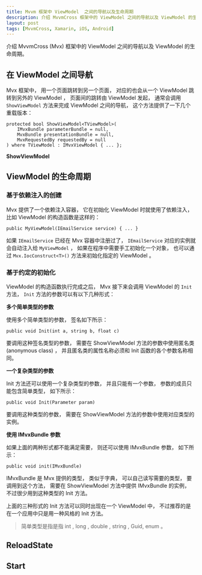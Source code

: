 ```yaml
---
title: Mvvm 框架中 ViewModel  之间的导航以及生命周期
description: 介绍 MvvmCross 框架中的 ViewModel 之间的导航以及 ViewModel 的生命周期
layout: post
tags: [MvvmCross, Xamarin, iOS, Android]
---
```


介绍 MvvmCross (Mvx) 框架中的 ViewModel 之间的导航以及 ViewModel 的生命周期。

## 在 ViewModel 之间导航

Mvx 框架中， 用一个页面跳转到另一个页面， 对应的也会从一个 ViewModel 跳转到另外的 ViewModel ， 页面间的跳转由 ViewModel 发起， 通常会调用 `ShowViewModel` 方法来完成 ViewModel 之间的导航， 这个方法提供了一下几个重载版本：

    protected bool ShowViewModel<TViewModel>(
        IMvxBundle parameterBundle = null,
        MvxBundle presentationBundle = null,
        MvxRequestedBy requestedBy = null
    ) where TViewModel : IMvxViewModel { ... };

**ShowViewModel**

## ViewModel 的生命周期

### 基于依赖注入的创建

Mvx 提供了一个依赖注入容器， 它在初始化 ViewModel 时就使用了依赖注入， 比如 ViewModel 的构造函数是这样的： 

    public MyViewModel(IEmailService service) { ... }

如果 `IEmailService` 已经在 Mvx 容器中注册过了， `IEmailService` 对应的实例就会自动注入给 `MyViewModel` ， 如果在程序中需要手工初始化一个对象， 也可以通过 `Mvx.IocConstruct<T>()` 方法来初始化指定的 ViewModel 。

### 基于约定的初始化

ViewModel 的构造函数执行完成之后， Mvx 接下来会调用 ViewModel 的 `Init` 方法， `Init` 方法的参数可以有以下几种形式：

**多个简单类型的参数**

使用多个简单类型的参数， 签名如下所示：

    public void Init(int a, string b, float c)

要调用这种签名类型的参数， 需要在 ShowViewModel 方法的参数中使用匿名类 (anonymous class) ， 并且匿名类的属性名称必须和 Init 函数的各个参数名称相同。

**一个复杂类型的参数**

Init 方法还可以使用一个复杂类型的参数， 并且只能有一个参数， 参数的成员只能包含简单类型， 如下所示：

    public void Init(Parameter param)

要调用这种类型的参数， 需要在 ShowViewModel 方法的参数中使用对应类型的实例。

**使用 IMvxBundle 参数**

如果上面的两种形式都不能满足需要， 则还可以使用 IMvxBundle 参数， 如下所示：

    public void init(IMvxBundle)

IMvxBundle 是 Mvx 提供的类型， 类似于字典， 可以自己读写需要的类型， 要调用到这个方法， 需要在 ShowViewModel 方法中提供 IMvxBundle 的实例， 不过很少用到这种类型的 Init 方法。

上面的三种形式的 Init 方法可以同时出现在一个 ViewModel 中， 不过推荐的是在一个应用中只是用一种风格的 Init 方法。

> 简单类型是指是指 int , long , double , string , Guid, enum 。

## ReloadState

## Start
